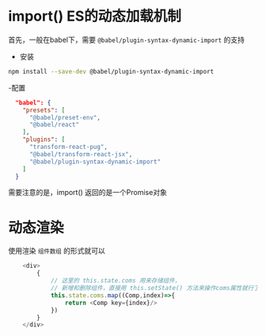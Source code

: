 # import() ES的动态加载机制
首先，一般在babel下，需要 ```@babel/plugin-syntax-dynamic-import``` 的支持
- 安装

``` bash
npm install --save-dev @babel/plugin-syntax-dynamic-import
```
-配置
``` json
  "babel": {
    "presets": [
      "@babel/preset-env",
      "@babel/react"
    ],
    "plugins": [
      "transform-react-pug",
      "@babel/transform-react-jsx",
      "@babel/plugin-syntax-dynamic-import"
    ]
  }
```

需要注意的是，import() 返回的是一个Promise对象

# 动态渲染

使用渲染 ```组件数组``` 的形式就可以

```js
    <div>
        {
            // 这里的 this.state.coms 用来存储组件，
            // 新增和删除组件，直接用 this.setState() 方法来操作coms属性就行了
            this.state.coms.map((Comp,index)=>{
                return <Comp key={index}/>
            })
        }        
    </div>
```